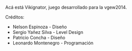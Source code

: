Acá está Vikignator, juego desarrollado para la vgew2014.

Créditos:
- Nelson Espinoza - Diseño
- Sergio Yañez Silva - Level Design
- Patricio Concha - Diseño
- Leonardo Montenegro - Programación